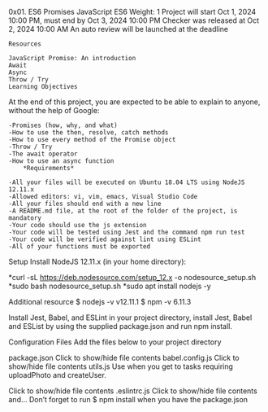 0x01. ES6 Promises
JavaScript
ES6
 Weight: 1
 Project will start Oct 1, 2024 10:00 PM, must end by Oct 3, 2024 10:00 PM
 Checker was released at Oct 2, 2024 10:00 AM
 An auto review will be launched at the deadline


	Resources
	
	JavaScript Promise: An introduction
	Await
	Async
	Throw / Try
	Learning Objectives
 At the end of this project, you are expected to be able to explain to anyone, without the help of Google:

	-Promises (how, why, and what)
	-How to use the then, resolve, catch methods
	-How to use every method of the Promise object
	-Throw / Try
	-The await operator
	-How to use an async function
		*Requirements*

	-All your files will be executed on Ubuntu 18.04 LTS using NodeJS 12.11.x
	-Allowed editors: vi, vim, emacs, Visual Studio Code
	-All your files should end with a new line
	-A README.md file, at the root of the folder of the project, is mandatory
	-Your code should use the js extension
	-Your code will be tested using Jest and the command npm run test
	-Your code will be verified against lint using ESLint
	-All of your functions must be exported
 Setup
 Install NodeJS 12.11.x
 (in your home directory):

*curl -sL https://deb.nodesource.com/setup_12.x -o nodesource_setup.sh
*sudo bash nodesource_setup.sh
*sudo apt install nodejs -y

 Additional resource
$ nodejs -v
v12.11.1
$ npm -v
6.11.3

 Install Jest, Babel, and ESLint
 in your project directory, install Jest, Babel and ESList by using the supplied package.json and run npm install.

 Configuration Files
 Add the files below to your project directory

 package.json
 Click to show/hide file contents
 babel.config.js
 Click to show/hide file contents
 utils.js
 Use when you get to tasks requiring uploadPhoto and createUser.
 
 Click to show/hide file contents
 .eslintrc.js
 Click to show/hide file contents
 and…
 Don’t forget to run $ npm install when you have the package.json
